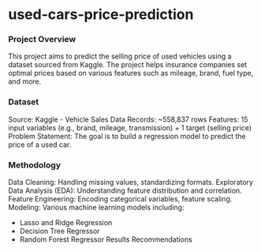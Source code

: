 # used-cars-price-prediction

### Project Overview
This project aims to predict the selling price of used vehicles using a dataset sourced from Kaggle. The project helps insurance companies set optimal prices based on various features such as mileage, brand, fuel type, and more.

### Dataset
Source: Kaggle - Vehicle Sales Data
Records: ~558,837 rows
Features: 15 input variables (e.g., brand, mileage, transmission) + 1 target (selling price)
Problem Statement: The goal is to build a regression model to predict the price of a used car.

### Methodology
Data Cleaning: Handling missing values, standardizing formats.
Exploratory Data Analysis (EDA): Understanding feature distribution and correlation.
Feature Engineering: Encoding categorical variables, feature scaling.
Modeling: Various machine learning models including:
* Lasso and Ridge Regression
* Decision Tree Regressor
* Random Forest Regressor
Results
Recommendations
